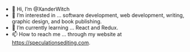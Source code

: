 - 👋 Hi, I’m @XanderWitch
- 👀 I’m interested in ... software development, web development, writing, graphic design, and book publishing. 
- 🌱 I’m currently learning ... React and Redux.
- 📫 How to reach me ... through my website at https://speculationsediting.com.

<!---
XanderWitch/XanderWitch is a ✨ special ✨ repository because its `README.md` (this file) appears on your GitHub profile.
You can click the Preview link to take a look at your changes.
--->
